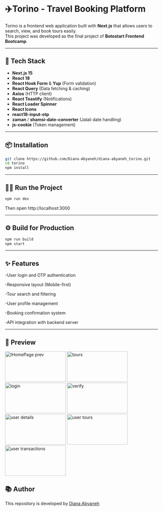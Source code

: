 # ✈️Torino - Travel Booking Platform

Torino is a frontend web application built with **Next.js** that allows users to search, view, and book tours easily.  
This project was developed as the final project of **Botostart Frontend Bootcamp**.

---

## 🚀 Tech Stack

- **Next.js 15**
- **React 18**
- **React Hook Form** & **Yup** (Form validation)
- **React Query** (Data fetching & caching)
- **Axios** (HTTP client)
- **React Toastify** (Notifications)
- **React Loader Spinner**
- **React Icons**
- **react18-input-otp**
- **zaman** / **shamsi-date-converter** (Jalali date handling)
- **js-cookie** (Token management)

---

## 📦 Installation

```bash
git clone https://github.com/Diana-Abyaneh/diana-abyaneh_torino.git
cd torino
npm install
```
---
## 🏃‍♂️ Run the Project

```bash
npm run dev
```
Then open http://localhost:3000

---

## ⚙️ Build for Production
```bash
npm run build
npm start
```

---

## ✨ Features

-User login and OTP authentication

-Responsive layout (Mobile-first)

-Tour search and filtering

-User profile management

-Booking confirmation system

-API integration with backend server

---

## 📸 Preview

<img width="200" height="100" alt="اHomePage prev" src="https://github.com/user-attachments/assets/93c87143-55a6-41f3-890d-4b123e0c455c" />
<img width="200" height="100" alt="tours" src="https://github.com/user-attachments/assets/a346094d-74aa-422e-8065-39ea85aef62d" />
<img width="200" height="100" alt="login" src="https://github.com/user-attachments/assets/bdd04d5b-a0ae-4549-bb57-f1b754f3fdaa" />
<img width="200" height="100" alt="verify" src="https://github.com/user-attachments/assets/130c61ec-303e-4a5f-8935-eb0ea9329346" />
<img width="200" height="100" alt="user details" src="https://github.com/user-attachments/assets/a4e03dba-d6f9-4d4e-ad45-a11c94905786" />
<img width="200" height="100" alt="user tours" src="https://github.com/user-attachments/assets/7ae52cbc-c089-49f9-819a-180a6dbc3dc9" />
<img width="200" height="100" alt="user transactions" src="https://github.com/user-attachments/assets/c8f70c72-c2a6-40be-80a0-159062dbf1ea" />

## 📚 Author

This repository is developed by [Diana Abyaneh](https://github.com/Diana-Abyaneh)

